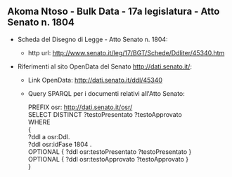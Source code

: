 ## Akoma Ntoso - Bulk Data - 17a legislatura - Atto Senato n. 1804 ##

* Scheda del Disegno di Legge - Atto Senato n. 1804:
	* http url: http://www.senato.it/leg/17/BGT/Schede/Ddliter/45340.htm

* Riferimenti al sito OpenData del Senato http://dati.senato.it/:
	* Link OpenData: http://dati.senato.it/ddl/45340
	* Query SPARQL per i documenti relativi all'Atto Senato:

        PREFIX osr: <http://dati.senato.it/osr/>  
		SELECT DISTINCT ?testoPresentato ?testoApprovato  
		WHERE  
		{  
		    ?ddl a osr:Ddl.  
		    ?ddl osr:idFase 1804 .  
		    OPTIONAL { ?ddl osr:testoPresentato ?testoPresentato }  
		    OPTIONAL { ?ddl osr:testoApprovato ?testoApprovato }  
		}
		